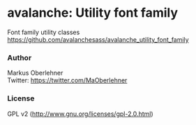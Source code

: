 # avalanche: Utility font family
Font family utility classes  
https://github.com/avalanchesass/avalanche_utility_font_family

### Author
Markus Oberlehner  
Twitter: https://twitter.com/MaOberlehner

### License
GPL v2 (http://www.gnu.org/licenses/gpl-2.0.html)
